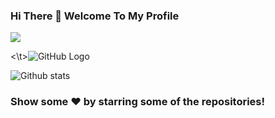 ### Hi There 👋 Welcome To My Profile
![](https://komarev.com/ghpvc/?username=your-SR-Sunny-Raj&color=orange&style=plastic)

<\t>![GitHub Logo](https://media.giphy.com/media/dxn6fRlTIShoeBr69N/giphy.gif)

![Github stats](https://github-readme-stats.vercel.app/api?username=SR-Sunny-Raj&color=red)

### Show some ❤️ by starring some of the repositories!
